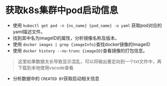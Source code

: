 # 获取k8s集群中pod启动信息

- 使用 `kubectl get pod -n {ns_name} {pod_name} -o yaml` 获取pod对应的yaml描述文件。
- 找到其中名为imageID的属性，分析镜像名称及版本。
- 使用 `docker images | grep {imageInfo}`查找docker镜像的ImageID
- 使用 `docker history --no-trunc {imageID}`查看镜像的打包信息。

>  这里如果数据太长导致显示混乱，可以将输出重定向到一个txt文件中，再下载到本地使用vscode查看

- 分析数据中的 `CREATED BY`获取启动相关信息

